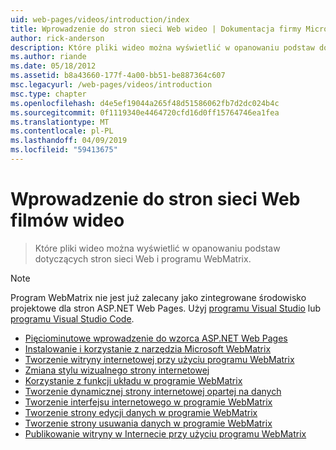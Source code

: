 ```yaml
---
uid: web-pages/videos/introduction/index
title: Wprowadzenie do stron sieci Web wideo | Dokumentacja firmy Microsoft
author: rick-anderson
description: Które pliki wideo można wyświetlić w opanowaniu podstaw dotyczących stron sieci Web i programu WebMatrix.
ms.author: riande
ms.date: 05/18/2012
ms.assetid: b8a43660-177f-4a00-bb51-be887364c607
msc.legacyurl: /web-pages/videos/introduction
msc.type: chapter
ms.openlocfilehash: d4e5ef19044a265f48d51586062fb7d2dc024b4c
ms.sourcegitcommit: 0f1119340e4464720cfd16d0ff15764746ea1fea
ms.translationtype: MT
ms.contentlocale: pl-PL
ms.lasthandoff: 04/09/2019
ms.locfileid: "59413675"
---
```

# <a name="introduction-to-web-pages-videos"></a>Wprowadzenie do stron sieci Web filmów wideo

> Które pliki wideo można wyświetlić w opanowaniu podstaw dotyczących stron sieci Web i programu WebMatrix.

> [!NOTE] 
> Program WebMatrix nie jest już zalecany jako zintegrowane środowisko projektowe dla stron ASP.NET Web Pages. Użyj [programu Visual Studio](xref:aspnet/web-pages/overview/getting-started/program-asp-net-web-pages-in-visual-studio) lub [programu Visual Studio Code](https://code.visualstudio.com/).


- [Pięciominutowe wprowadzenie do wzorca ASP.NET Web Pages](5-minute-introduction-to-aspnet-web-pages.md)
- [Instalowanie i korzystanie z narzędzia Microsoft WebMatrix](install-and-use-the-microsoft-webmatrix-tool.md)
- [Tworzenie witryny internetowej przy użyciu programu WebMatrix](create-a-website-using-webmatrix.md)
- [Zmiana stylu wizualnego strony internetowej](change-the-visual-style-of-a-web-page.md)
- [Korzystanie z funkcji układu w programie WebMatrix](use-the-layout-features-in-webmatrix.md)
- [Tworzenie dynamicznej strony internetowej opartej na danych](create-a-data-driven-dynamic-web-page.md)
- [Tworzenie interfejsu internetowego w programie WebMatrix](create-a-web-interface-in-webmatrix.md)
- [Tworzenie strony edycji danych w programie WebMatrix](create-an-edit-data-page-in-webmatrix.md)
- [Tworzenie strony usuwania danych w programie WebMatrix](create-a-delete-data-page-in-webmatrix.md)
- [Publikowanie witryny w Internecie przy użyciu programu WebMatrix](publish-a-website-to-the-internet-using-webmatrix.md)

